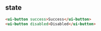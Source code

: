 ## state

```html
<ui-button success>Success</ui-button>
<ui-button disabled>Disabled</ui-button>
```